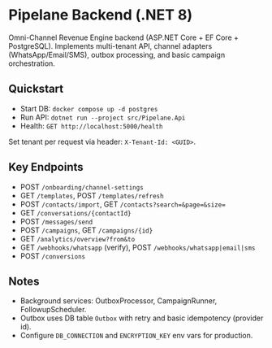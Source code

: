 # Pipelane Backend (.NET 8)

Omni-Channel Revenue Engine backend (ASP.NET Core + EF Core + PostgreSQL). Implements multi-tenant API, channel adapters (WhatsApp/Email/SMS), outbox processing, and basic campaign orchestration.

## Quickstart
- Start DB: `docker compose up -d postgres`
- Run API: `dotnet run --project src/Pipelane.Api`
- Health: `GET http://localhost:5000/health`

Set tenant per request via header: `X-Tenant-Id: <GUID>`.

## Key Endpoints
- POST `/onboarding/channel-settings`
- GET `/templates`, POST `/templates/refresh`
- POST `/contacts/import`, GET `/contacts?search=&page=&size=`
- GET `/conversations/{contactId}`
- POST `/messages/send`
- POST `/campaigns`, GET `/campaigns/{id}`
- GET `/analytics/overview?from&to`
- GET `/webhooks/whatsapp` (verify), POST `/webhooks/whatsapp|email|sms`
- POST `/conversions`

## Notes
- Background services: OutboxProcessor, CampaignRunner, FollowupScheduler.
- Outbox uses DB table `Outbox` with retry and basic idempotency (provider id).
- Configure `DB_CONNECTION` and `ENCRYPTION_KEY` env vars for production.

